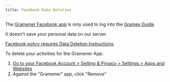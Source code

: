 ```yaml
---
title: Facebook Data Deletion
---
```


The [Gramener Facebook app](https://developers.facebook.com/apps/163328100435225/dashboard/) is
only used to log into the [Gramex Guide](https://gramener.com/gramex/guide/auth/#facebook-auth).

It doesn't save your personal data on our server.

[Facebook policy requires Data Deletion Instructions](https://developers.facebook.com/docs/development/create-an-app/app-dashboard/data-deletion-callback).

To delete your activities for the Gramener App:

1. [Go to your Facebook Account > Setting & Privacy > Settings > Apps and Websites](https://www.facebook.com/settings?tab=applications&ref=settings)
2. Against the "Gramener" app, click "Remove"
